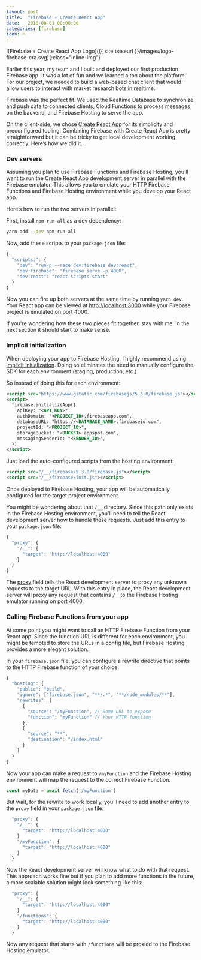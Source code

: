```yaml
---
layout: post
title:  "Firebase + Create React App"
date:   2018-08-01 00:00:00
categories: [firebase]
icon: 🔥
---
```


![Firebase + Create React App Logo]({{ site.baseurl }}/images/logo-firebase-cra.svg){:class="inline-img"}

Earlier this year, my team and I built and deployed our first production Firebase app. It was a lot of fun and we learned a ton about the platform. For our project, we needed to build a web-based chat client that would allow users to interact with market research bots in realtime.

Firebase was the perfect fit. We used the Realtime Database to synchronize and push data to connected clients, Cloud Functions to process messages on the backend, and Firebase Hosting to serve the app.

On the client-side, we chose [Create React App](https://github.com/facebook/create-react-app) for its simplicity and preconfigured tooling. Combining Firebase with Create React App is pretty straightforward but it can be tricky to get local development working correctly. Here’s how we did it.


### Dev servers

Assuming you plan to use Firebase Functions and Firebase Hosting, you’ll want to run the Create React App development server in parallel with the Firebase emulator. This allows you to emulate your HTTP Firebase Functions and Firebase Hosting environment while you develop your React app.

Here’s how to run the two servers in parallel:

First, install `npm-run-all` as a dev dependency:
```sh
yarn add --dev npm-run-all
```

Now, add these scripts to your `package.json` file:
```js
{
  "scripts:": {
    "dev": "run-p --race dev:firebase dev:react",
    "dev:firebase": "firebase serve -p 4000",
    "dev:react": "react-scripts start"
  }
}
```

Now you can fire up both servers at the same time by running `yarn dev`. Your React app can be viewed at [http://localhost:3000](http://localhost:3000) while your Firebase project is emulated on port 4000.

If you're wondering how these two pieces fit together, stay with me. In the next section it should start to make sense.

### Implicit initialization

When deploying your app to Firebase Hosting, I highly recommend using [implicit initialization](https://firebase.google.com/docs/web/setup#sdk_imports_and_implicit_initialization). Doing so eliminates the need to manually configure the SDK for each environment (staging, production, etc.)

So instead of doing this for each environment:
```xml
<script src="https://www.gstatic.com/firebasejs/5.3.0/firebase.js"></script>
<script>
  firebase.initializeApp({
    apiKey: "<API_KEY>",
    authDomain: "<PROJECT_ID>.firebaseapp.com",
    databaseURL: "https://<DATABASE_NAME>.firebaseio.com",
    projectId: "<PROJECT_ID>",
    storageBucket: "<BUCKET>.appspot.com",
    messagingSenderId: "<SENDER_ID>",
  })
</script>

```
Just load the auto-configured scripts from the hosting environment:
```xml
<script src="/__/firebase/5.3.0/firebase.js"></script>
<script src="/__/firebase/init.js"></script>
```

Once deployed to Firebase Hosting, your app will be automatically configured for the target project environment.

You might be wondering about that `/__` directory. Since this path only exists in the Firebase Hosting environment, you’ll need to tell the React development server how to handle these requests. Just add this entry to your `package.json` file:

```js
{
  "proxy": {
    "/__": {
      "target": "http://localhost:4000"
    }
  }
}
```

The [proxy](https://github.com/facebook/create-react-app/blob/master/packages/react-scripts/template/README.md#proxying-api-requests-in-development) field tells the React development server to proxy any unknown requests to the target URL. With this entry in place, the React development server will proxy any request that contains `/__`to the Firebase Hosting emulator running on port 4000.


### Calling Firebase Functions from your app

At some point you might want to call an HTTP Firebase Function from your React app. Since the function URL is different for each environment, you might be tempted to store the URLs in a config file, but Firebase Hosting provides a more elegant solution.

In your `firebase.json` file, you can configure a rewrite directive that points to the HTTP Firebase function of your choice:

```js
{
  "hosting": {
    "public": "build",
    "ignore": ["firebase.json", "**/.*", "**/node_modules/**"],
    "rewrites": [
      {
        "source": "/myFunction", // Some URL to expose
        "function": "myFunction" // Your HTTP function
      },
      {
        "source": "**",
        "destination": "/index.html"
      }
    ]
  }
}

```

Now your app can make a request to `/myFunction` and the Firebase Hosting environment will map the request to the correct Firebase Function.

```js
const myData = await fetch('/myFunction')
```

But wait, for the rewrite to work locally, you’ll need to add another entry to the `proxy` field in your `package.json` file:

```js
  "proxy": {
    "/__": {
      "target": "http://localhost:4000"
    }
    "/myFunction": {
      "target": "http://localhost:4000"
    }
  }
```

Now the React development server will know what to do with that request. This approach works fine but if you plan to add more functions in the future, a more scalable solution might look something like this:

```js
  "proxy": {
    "/__": {
      "target": "http://localhost:4000"
    }
    "/functions": {
      "target": "http://localhost:4000"
    }
  }
```

Now any request that starts with `/functions` will be proxied to the Firebase Hosting emulator.



